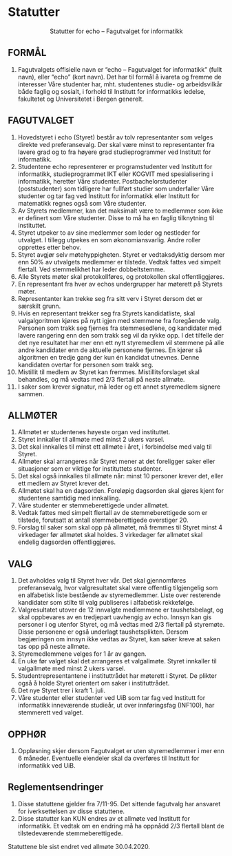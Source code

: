 # Statutter

<div align="center">Statutter for
echo – Fagutvalget for informatikk</div>

## FORMÅL

1. Fagutvalgets offisielle navn er “echo – Fagutvalget for informatikk” (fullt navn), eller “echo” (kort navn).  Det har til formål å ivareta og fremme de interesser Våre studenter har, mht. studentenes studie- og arbeidsvilkår både faglig og sosialt, i forhold til Institutt for informatikks ledelse, fakultetet og Universitetet i Bergen generelt.

## FAGUTVALGET

1. Hovedstyret i echo (Styret) består av tolv representanter som velges direkte ved preferansevalg. Der skal være minst to representanter fra lavere grad og to fra høyere grad studieprogrammer ved Institutt for informatikk.
2. Studentene echo representerer er programstudenter ved Institutt for informatikk, studieprogrammet IKT eller KOGVIT med spesialisering i informatikk, heretter Våre studenter. Postbachelorstudenter (poststudenter) som tidligere har fullført studier som underfaller Våre studenter og tar fag ved Institutt for informatikk eller Institutt for matematikk regnes også som Våre studenter.
3. Av Styrets medlemmer, kan det maksimalt være to medlemmer som ikke er definert som Våre studenter. Disse to må ha en faglig tilknytning til instituttet.
4. Styret utpeker to av sine medlemmer som leder og nestleder for utvalget. I tillegg utpekes en som økonomiansvarlig. Andre roller opprettes etter behov.
5. Styret avgjør selv møtehyppigheten. Styret er vedtaksdyktig dersom mer enn 50% av utvalgets medlemmer er tilstede. Vedtak fattes ved simpelt flertall. Ved stemmelikhet har leder dobbeltstemme.
6. Alle Styrets møter skal protokollføres, og protokollen skal offentliggjøres.
7. En representant fra hver av echos undergrupper har møterett på Styrets møter.
8. Representanter kan trekke seg fra sitt verv i Styret dersom det er særskilt grunn.
9. Hvis en representant trekker seg fra Styrets kandidatliste, skal valgalgoritmen kjøres på nytt igjen med stemmene fra foregående valg. Personen som trakk seg fjernes fra stemmesedlene, og kandidater med lavere rangering enn den som trakk seg vil da rykke opp. I det tilfelle der det nye resultatet har mer enn ett nytt styremedlem vil stemmene på alle andre kandidater enn de aktuelle personene fjernes. En kjører så algoritmen en tredje gang der kun én kandidat utnevnes. Denne kandidaten overtar for personen som trakk seg.
10. Mistillit til medlem av Styret kan fremmes. Mistillitsforslaget skal behandles, og må vedtas med 2/3 flertall på neste allmøte.
11. I saker som krever signatur, må leder og ett annet styremedlem signere sammen.

## ALLMØTER

1. Allmøtet er studentenes høyeste organ ved instituttet.
2. Styret innkaller til allmøte med minst 2 ukers varsel.
3. Det skal innkalles til minst ett allmøte i året, i forbindelse med valg til Styret.
4. Allmøter skal arrangeres når Styret mener at det foreligger saker eller situasjoner som er viktige for instituttets studenter.
5. Det skal også innkalles til allmøte når:
minst 10 personer krever det, eller
ett medlem av Styret krever det.
6. Allmøtet skal ha en dagsorden. Foreløpig dagsorden skal gjøres kjent for studentene samtidig med innkalling.
7. Våre studenter er stemmeberettigede under allmøtet.
8. Vedtak fattes med simpelt flertall av de stemmeberettigede som er tilstede, forutsatt at antall stemmeberettigede overstiger 20.
9. Forslag til saker som skal opp på allmøtet, må fremmes til Styret minst 4 virkedager før allmøtet skal holdes. 3 virkedager før allmøtet skal endelig dagsorden offentliggjøres.

## VALG

1. Det avholdes valg til Styret hver vår. Det skal gjennomføres preferansevalg, hvor valgresultatet skal være offentlig tilgjengelig som en alfabetisk liste bestående av styremedlemmer. Liste over resterende kandidater som stilte til valg publiseres i alfabetisk rekkefølge.
2. Valgresultatet utover de 12 innvalgte medlemmene er taushetsbelagt, og skal oppbevares av en tredjepart uavhengig av echo. Innsyn kan gis personer i og utenfor Styret, og må vedtas med 2/3 flertall på styremøte. Disse personene er også underlagt taushetsplikten. Dersom begjæringen om innsyn ikke vedtas av Styret, kan søker kreve at saken tas opp på neste allmøte.
3. Styremedlemmene velges for 1 år av gangen.
4. En uke før valget skal det arrangeres et valgallmøte. Styret innkaller til valgallmøte med minst 2 ukers varsel.
5. Studentrepresentantene i instituttrådet har møterett i Styret. De plikter også å holde Styret orientert om saker i instituttrådet.
6. Det nye Styret trer i kraft 1. juli.
7. Våre studenter eller studenter ved UiB som tar fag ved Institutt for informatikk inneværende studieår, ut over innføringsfag (INF100), har stemmerett ved valget.

## OPPHØR

1. Oppløsning skjer dersom Fagutvalget er uten styremedlemmer i mer enn 6 måneder. Eventuelle eiendeler skal da overføres til Institutt for informatikk ved UiB.

## Reglementsendringer
1. Disse statuttene gjelder fra 7/11-95. Det sittende fagutvalg har ansvaret for iverksettelsen av disse statuttene.
2. Disse statutter kan KUN endres av et allmøte ved Institutt for informatikk. Et vedtak om en endring må ha oppnådd 2/3 flertall blant de tilstedeværende stemmeberettigede.

Statuttene ble sist endret ved allmøte 30.04.2020.